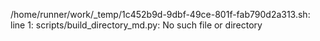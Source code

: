/home/runner/work/_temp/1c452b9d-9dbf-49ce-801f-fab790d2a313.sh: line 1: scripts/build_directory_md.py: No such file or directory

